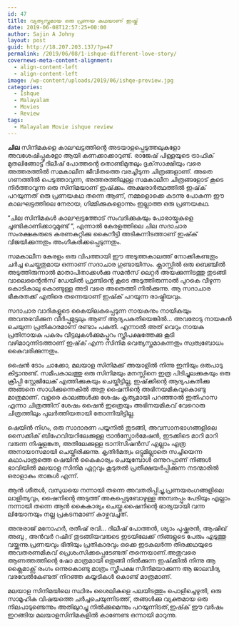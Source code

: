```yaml
---
id: 47
title: വ്യത്യസ്തമായ ഒരു പ്രണയ കഥയാണ് ഇഷ്ക്
date: 2019-06-08T12:57:25+00:00
author: Sajin A Johny
layout: post
guid: http://18.207.203.137/?p=47
permalink: /2019/06/08/1-ishque-different-love-story/
covernews-meta-content-alignment:
  - align-content-left
  - align-content-left
image: /wp-content/uploads/2019/06/ishqe-preview.jpg
categories:
  - Ishque
  - Malayalam
  - Movies
  - Review
tags:
  - Malayalam Movie ishque review
---
```

**ചില**&nbsp;സിനിമകളെ കാലഘട്ടത്തിന്റെ അടയാളപ്പെടുത്തലുകളോ അവശേഷിപ്പുകളോ ആയി കണക്കാക്കാറുണ്ട്. രാജേഷ് പിള്ളയുടെ ട്രാഫിക് മുതലിങ്ങോട്ട് ദിലീഷ് പോത്തന്റെ തൊണ്ടിമുതലും ദൃക്‌സാക്ഷിയും വരെ അത്തരത്തിൽ സമകാലീന ജീവിതത്തെ വരച്ചിടുന്ന ചിത്രങ്ങളാണ്. അതെ ഗണത്തിൽ പെടുത്താവുന്ന, അത്തരത്തിലുള്ള സമകാലീന ചിത്രങ്ങളോട് കൂടെ നിർത്താവുന്ന ഒരു സിനിമയാണ് ഇഷ്‌ക്കും. അക്ഷരാർത്ഥത്തിൽ ഇഷ്‌ക് പറയുന്നത് ഒരു പ്രണയകഥ തന്നെ ആണ്, നമ്മളൊക്കെ കടന്നു പോകുന്ന ഈ കാലഘട്ടത്തിലെ നേരായ, ഗിമ്മിക്കുകളൊന്നും ഇല്ലാത്ത ഒരു പ്രണയകഥ.

“ചില സിനിമകൾ കാലഘട്ടത്തോട് സംവദിക്കുകയും പോരായ്മകളെ ചൂണ്ടികാണിക്കാറുമുണ്ട് “, എന്നാൽ കേരളത്തിലെ ചില സദാചാര സംരക്ഷകരുടെ കരണകുറ്റിക്കു കൈനീട്ടി അടികുന്നിടത്താണ് ഇഷ്‌ക് വിജയിക്കുന്നതും അംഗീകരിക്കപ്പെടുന്നതും.

സമകാലീന കേരളം ഒരു വിപത്തായി ഈ അടുത്തകാലത്ത് നോക്കികണ്ടതും ചർച്ച ചെയ്തതുമായ ഒന്നാണ് സദാചാര ഗുണ്ടായിസം. ക്ലാസ്സിൽ ഒരു ബെഞ്ചിൽ അടുത്തിരുന്നാൽ മാതാപിതാക്കൾക്കു സമൻസ് ലെറ്റർ അയക്കുന്നിടത്തു തുടങ്ങി വാലെന്റൈൻസ് ഡേയിൽ ഫ്രണ്ടിന്റെ കൂടെ അടുത്തിരുന്നാൽ പുറകെ വീഴുന്ന കൊടികാലു കൊണ്ടുള്ള അടി വരെ അതെത്തി നിൽക്കുന്നു. ആ സദാചാര ഭീകരതക്ക് എതിരെ തന്നെയാണ് ഇഷ്‌ക് പറയുന്ന രാഷ്ട്രിയവും.

സദാചാര വാദികളുടെ കൈയിലകപ്പെടുന്ന നായകനും നായികയും അവനുഭവിക്കുന വീർപ്പുമുട്ടലും ആണ് ആദ്യപകുതിയെങ്കിൽ… അവരോടു നായകൻ ചെയുന്ന പ്രതികാരമാണ് രണ്ടാം പകുതി. എന്നാൽ അത് വെറും നായക പ്രതിനായക പകരം വീട്ടലുകൾക്കുമപ്പുറം സ്ത്രീപക്ഷത്തേക്കു കൂടി വഴിമാറുന്നിടത്താണ് ഇഷ്‌ക് എന്ന സിനിമ വെത്യസ്തമാകുന്നതും സ്വത്വബോധം കൈവരിക്കുന്നതും.

ഷൈൻ ടോം ചാക്കോ, മലയാള സിനിമക്ക് അയാളിൽ നിന്നു ഇനിയും ഒരുപാടു കിട്ടാനുണ്ട്. സമീപകാലത്തു ഒരു സിനിമയും മനസ്സിനെ ഇത്ര പിടിച്ചുലക്കുകയും ഒരു ക്രീപ്പി സ്റ്റേജിലേക് എത്തിക്കുകയും ചെയ്തിട്ടില്ല, ഇഷ്‌ക്കിന്റെ ആദ്യപകുതിക്കു അങ്ങനെ സാധിക്കുന്നെകിൽ അതു ഷൈനിന്റെ അഭിനയമികവുകൊണ്ടു മാത്രമാണ്. വളരെ കാലങ്ങൾക്കു ശേഷം കൃത്യമായി പറഞ്ഞാൽ ഇതിഹാസ എന്നാ ചിത്രത്തിന് ശേഷം ഷൈൻ ഇത്രെയും അഭിനയമികവ് വേറൊരു ചിത്രത്തിലും പുലർത്തിയതായി തോന്നിയിട്ടില്ല.

ഷെയിൻ നിഗം, ഒരു സാദാരണ പയ്യനിൽ തുടങ്ങി, അവസാനഭാഗങ്ങളിലെ സൈക്കിക് ബിഹേവിയറിലേക്കുള്ള ട്രാൻസ്ഫോർമേഷൻ, ഇടക്കിടെ മാറി മാറി വരുന്ന നിഷ്കളങ്കത, അതിലേക്കുള്ള ട്രാന്സിഷൻസ് എല്ലാം എത്ര അനായാസമായി ചെയ്തിരിക്കുന്നു. കൃതിർമത്വം ഒട്ടുമില്ലാതെ സച്ചിയെന്ന കഥാപാത്രത്തെ ഷെയിൻ കൈകാര്യം ചെയുമ്പോൾ ഒന്നുറപ്പാണ് നിങ്ങൾ ഭാവിയിൽ മലയാള സിനിമ ഏറ്റവും കൂടുതൽ പ്രതീക്ഷയർപ്പിക്കുന്ന നടന്മാരിൽ ഒരാളാകും താങ്കൾ എന്ന്.

ആൻ ശീതൾ, വസുധയെ നന്നായി തന്നെ അവതരിപ്പിച്ചു,പ്രണയരംഗങ്ങളിലെ ലാളിത്യവും, ഷൈനിന്റെ അടുത്ത് അകപ്പെടുബോഴുള്ള അമ്പരപ്പും പേടിയും എല്ലാം നന്നായി തന്നെ ആൻ കൈകാര്യം ചെയ്തു.ഷൈനിന്റെ ഭാര്യയായി വന്ന ലിയോനയും നല്ല പ്രകടനമാണ് കാഴ്ചവച്ചത്.

അനുരാജ് മനോഹർ, രതീഷ് രവി… ദിലീഷ് പോത്തൻ, ശ്യാം പുഷ്ക്കരൻ, ആഷിഖ് അബു , അൻവർ റഷീദ് തുടങ്ങിയവരുടെ ഇടയിലേക്ക് നിങ്ങളുടെ പേരും എടുത്തു വയ്ക്കുന്നു.പ്രണയവും ഭീതിയും പ്രതികാരവും ഒക്കെ ഇടകലർന്ന തിരക്കഥയുടെ അവതരണമികവ് പ്രെശംസിക്കപ്പെടേണ്ടത് തന്നെയാണ്.അതുവരെ ആണത്തത്തിന്റെ ഷോ മാത്രമായി ഒതുങ്ങി നിൽക്കുന്ന ഇഷ്‌ക്കിൽ നിന്നു ആ ക്ലൈമാക്സ്‌ രംഗം ഒന്നുകൊണ്ടു മാത്രം സ്ത്രീപക്ഷ സിനിമയാക്കുന്ന ആ ജാലവിദ്യ വരവേൽകേണ്ടത് നിറഞ്ഞ കയ്യടികൾ കൊണ്ട് മാത്രമാണ്.

മലയാള സിനിമയിലെ സ്ഥിരം ശൈലികളെ പലയിടത്തും പൊളിച്ചെഴുതി, ഒരു സാമൂഹിക വിഷയത്തെ ചർച്ചചെയുന്നിടത്ത്‌, തങ്ങൾക്കു വ്യക്തമായ ഒരു നിലപാടുണ്ടെന്നും അതിലുറച്ചു നിൽക്കുമെന്നും പറയുന്നിടത്,ഇഷ്‌ക് ഈ വർഷം ഇറങ്ങിയ മലയാളസിനിമകളിൽ കാണേണ്ട ഒന്നായി മാറുന്നു.